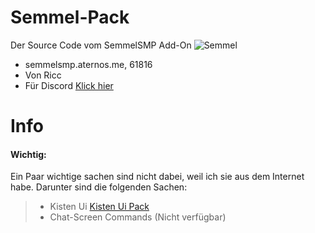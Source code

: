 # Semmel-Pack
Der Source Code vom SemmelSMP Add-On
![Semmel](https://github.com/user-attachments/assets/4f4ac97b-11a6-4cd3-a4ae-ee9766e6763a)
- semmelsmp.aternos.me, 61816
- Von Ricc
- Für Discord [Klick hier](https://discord.gg/U4e8W2UZ88)

# Info
#### Wichtig:
Ein Paar wichtige sachen sind nicht dabei, weil ich sie aus dem Internet habe. Darunter sind die folgenden Sachen:
> - Kisten Ui [Kisten Ui Pack]()
> - Chat-Screen Commands (Nicht verfügbar)
